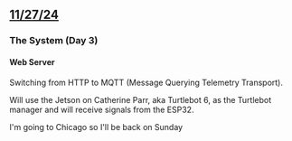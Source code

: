 ## <u>11/27/24</u>

### The System (Day 3)

#### Web Server
Switching from HTTP to MQTT (Message Querying Telemetry Transport).

Will use the Jetson on Catherine Parr, aka Turtlebot 6, as the Turtlebot manager and will receive signals from the ESP32.

I'm going to Chicago so I'll be back on Sunday